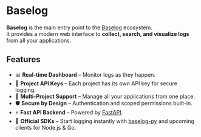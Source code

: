 # Baselog

**Baselog** is the main entry point to the [Baselog](https://github.com/Baselog-Inc) ecosystem.  
It provides a modern web interface to **collect, search, and visualize logs** from all your applications.  

## Features

- 📊 **Real-time Dashboard** – Monitor logs as they happen.  
- 🔑 **Project API Keys** – Each project has its own API key for secure logging.  
- 📂 **Multi-Project Support** – Manage all your applications from one place.  
- 🛡️ **Secure by Design** – Authentication and scoped permissions built-in.  
- ⚡ **Fast API Backend** – Powered by [FastAPI](https://fastapi.tiangolo.com/).  
- 🐍 **Official SDKs** – Start logging instantly with [baselog-py](https://github.com/Baselog-Inc/baselog-py) and upcoming clients for Node.js & Go.  
